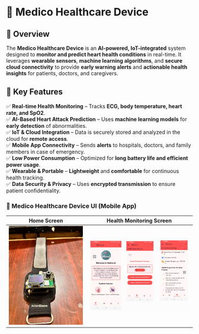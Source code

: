 # 🏥 Medico Healthcare Device  

## 🔹 Overview  
The **Medico Healthcare Device** is an **AI-powered, IoT-integrated** system designed to **monitor and predict heart health conditions** in real-time. It leverages **wearable sensors**, **machine learning algorithms**, and **secure cloud connectivity** to provide **early warning alerts** and **actionable health insights** for patients, doctors, and caregivers.  

## 🔹 Key Features  
✅ **Real-time Health Monitoring** – Tracks **ECG, body temperature, heart rate, and SpO2**.  
✅ **AI-Based Heart Attack Prediction** – Uses **machine learning models** for **early detection** of abnormalities.  
✅ **IoT & Cloud Integration** – Data is securely stored and analyzed in the cloud for **remote access**.  
✅ **Mobile App Connectivity** – Sends **alerts** to hospitals, doctors, and family members in case of emergency.  
✅ **Low Power Consumption** – Optimized for **long battery life and efficient power usage**.  
✅ **Wearable & Portable** – **Lightweight** and **comfortable** for continuous health tracking.  
✅ **Data Security & Privacy** – Uses **encrypted transmission** to ensure patient confidentiality.  

### 📌 Medico Healthcare Device UI (Mobile App)  
| **Home Screen** | **Health Monitoring Screen** |
|---------------|------------------|
| ![Home Screen](Hardware_device.jpeg) | ![Health Monitoring](UI_App.jpeg) |
